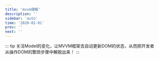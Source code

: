 ```yaml
---
title: 'mvvm理解'
description: ''
sidebar: 'auto'
time: '2020-02-01'
prev: ''
next: ''
---
```



::: tip
关注Model的变化，让MVVM框架去自动更新DOM的状态，从而把开发者从操作DOM的繁琐步骤中解脱出来！
:::